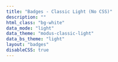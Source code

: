 ```yaml
---
title: "Badges - Classic Light (No CSS)"
description: ""
html_class: "bg-white"
data_mode: "light"
data_theme: "modus-classic-light"
data_bs_theme: "light"
layout: "badges"
disableCSS: true
---
```

